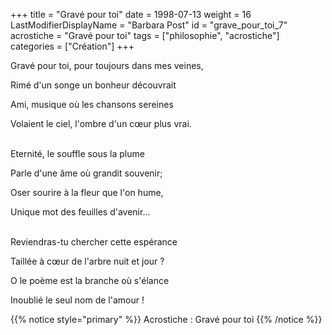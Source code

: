 +++
title = "Gravé pour toi"
date = 1998-07-13
weight = 16
LastModifierDisplayName = "Barbara Post"
id = "grave_pour_toi_7"
acrostiche = "Gravé pour toi"
tags = ["philosophie", "acrostiche"]
categories = ["Création"]
+++

Gravé pour toi, pour toujours dans mes veines,

Rimé d'un songe un bonheur découvrait

Ami, musique où les chansons sereines

Volaient le ciel, l'ombre d'un cœur plus vrai.

 \
Eternité, le souffle sous la plume

Parle d'une âme où grandit souvenir;

Oser sourire à la fleur que l'on hume,

Unique mot des feuilles d'avenir...

 \
Reviendras-tu chercher cette espérance

Taillée à cœur de l'arbre nuit et jour ?

O le poème est la branche où s'élance

Inoublié le seul nom de l'amour !

{{% notice style="primary" %}}
Acrostiche : Gravé pour toi
{{% /notice %}}
